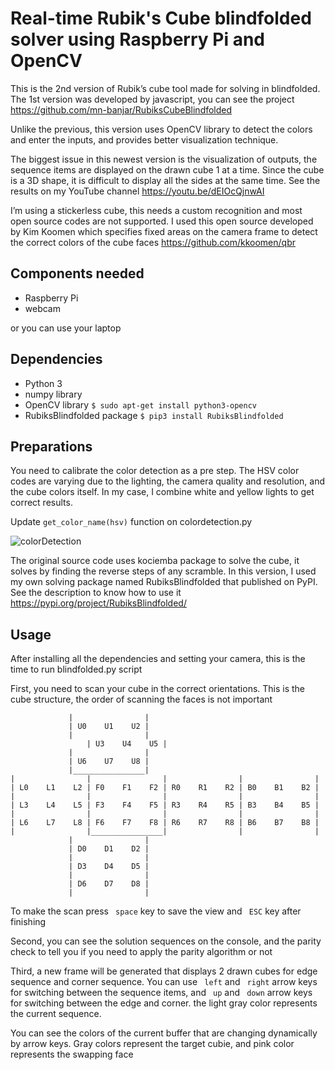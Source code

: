 # Real-time Rubik's Cube blindfolded solver using Raspberry Pi and OpenCV
This is the 2nd version of Rubik’s cube tool made for solving in blindfolded. The 1st version was developed by javascript, you can see the project https://github.com/mn-banjar/RubiksCubeBlindfolded

Unlike the previous, this version uses OpenCV library to detect the colors and enter the inputs, and provides better visualization technique. 


The biggest issue in this newest version is the visualization of outputs, the sequence items are displayed on the drawn cube 1 at a time. Since the cube is a 3D shape, it is difficult to display all the sides at the same time. See the results on my YouTube channel https://youtu.be/dEIOcQjnwAI

I’m using a stickerless cube, this needs a custom recognition and most open source codes are not supported. I used this open source developed by Kim Koomen which specifies fixed areas on the camera frame to detect the correct colors of the cube faces https://github.com/kkoomen/qbr 


## Components needed
* Raspberry Pi
* webcam 

or you can use your laptop


## Dependencies
* Python 3
* numpy library
* OpenCV library
```$ sudo apt-get install python3-opencv```
* RubiksBlindfolded package
```$ pip3 install RubiksBlindfolded```


## Preparations
You need to calibrate the color detection as a pre step. The HSV color codes are varying due to the lighting, the camera quality and resolution, and the cube colors itself. In my case, I combine white and yellow lights to get correct results.

Update ```get_color_name(hsv)``` function on colordetection.py 

![colorDetection](colorDetection.gif)


The original source code uses kociemba package to solve the cube, it solves by finding the reverse steps of any scramble. In this version, I used my own solving package named RubiksBlindfolded that published on PyPI. See the description to know how to use it https://pypi.org/project/RubiksBlindfolded/ 


## Usage
After installing all the dependencies and setting your camera, this is the time to run blindfolded.py script


First, you need to scan your cube in the correct orientations. This is the cube structure, the order of scanning the faces is not important

```
	         |                |
	         | U0    U1    U2 |
	         |                |
                 | U3    U4    U5 |
	         |                |
	         | U6    U7    U8 |
	         |________________|
|                |                |                |                |
| L0    L1    L2 | F0    F1    F2 | R0    R1    R2 | B0    B1    B2 |
|                |                |                |                |
| L3    L4    L5 | F3    F4    F5 | R3    R4    R5 | B3    B4    B5 |
|                |                |                |                |
| L6    L7    L8 | F6    F7    F8 | R6    R7    R8 | B6    B7    B8 |
|                |________________|                |                |
	         |                |
	         | D0    D1    D2 |
	         |                |
	         | D3    D4    D5 |
	         |                |
	         | D6    D7    D8 |
	         |                |
``` 
To make the scan press ``` space```  key to save the view and ``` ESC```  key after finishing


Second, you can see the solution sequences on the console, and the parity check to tell you if you need to apply the parity algorithm or not


Third, a new frame will be generated that displays 2 drawn cubes for edge sequence and corner sequence. You can use ``` left```  and ``` right```  arrow keys for switching between the sequence items, and ``` up```  and ``` down```  arrow keys for switching between the edge and corner. the light gray color represents the current sequence.

You can see the colors of the current buffer that are changing dynamically by arrow keys. Gray colors represent the target cubie, and pink color represents the swapping face




